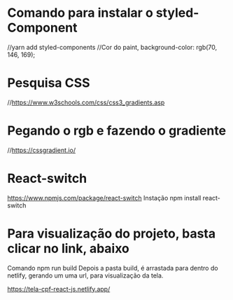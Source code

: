 # Comando para instalar o styled-Component
//yarn add styled-components
//Cor do paint, background-color: rgb(70, 146, 169);

# Pesquisa CSS
//https://www.w3schools.com/css/css3_gradients.asp

# Pegando o rgb e fazendo o gradiente
//https://cssgradient.io/

# React-switch
https://www.npmjs.com/package/react-switch
Instação
npm install react-switch

# Para visualização do projeto, basta clicar no link, abaixo
Comando
npm run build
Depois a pasta build, é arrastada para dentro do netlify, 
gerando um uma url, para visualização da tela.

https://tela-cpf-react-js.netlify.app/


